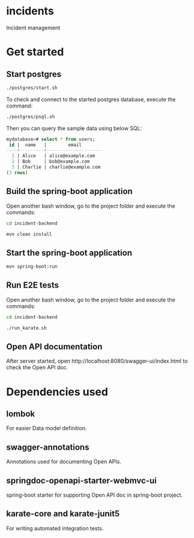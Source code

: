 # incidents
Incident management

# Get started

## Start postgres

```bash
./postgres/start.sh
```

To check and connect to the started postgres database, execute the command:

```bash
./postgres/psql.sh
```

Then you can query the sample data using below SQL:

```sql
mydatabase=# select * from users;
 id |  name   |        email
----+---------+---------------------
  1 | Alice   | alice@example.com
  2 | Bob     | bob@example.com
  3 | Charlie | charlie@example.com
(3 rows)
```

## Build the spring-boot application

Open another bash window, go to the project folder and execute the commands:

```bash
cd incident-backend

mvn clean install
```

## Start the spring-boot application

```bash
mvn spring-boot:run
```

## Run E2E tests

Open another bash window, go to the project folder and execute the commands:

```bash
cd incident-backend

./run_karate.sh
```

## Open API documentation

After server started, open http://localhost:8080/swagger-ui/index.html to check the Open API doc.


# Dependencies used

## lombok

For easier Data model definition.

## swagger-annotations
Annotations used for documenting Open APIs.

## springdoc-openapi-starter-webmvc-ui
spring-boot starter for supporting Open API doc in spring-boot project.

## karate-core and karate-junit5
For writing automated integration tests.